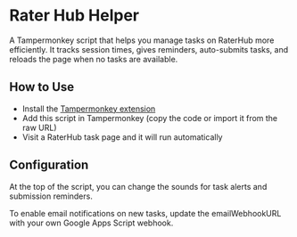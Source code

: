 # Rater Hub Helper

A Tampermonkey script that helps you manage tasks on RaterHub more efficiently. 
It tracks session times, gives reminders, auto-submits tasks, and reloads the page when no tasks are available.

## How to Use

- Install the [Tampermonkey extension](https://www.tampermonkey.net/)
- Add this script in Tampermonkey (copy the code or import it from the raw URL)
- Visit a RaterHub task page and it will run automatically

## Configuration

At the top of the script, you can change the sounds for task alerts and submission reminders.

To enable email notifications on new tasks, update the emailWebhookURL with your own Google Apps Script webhook.
